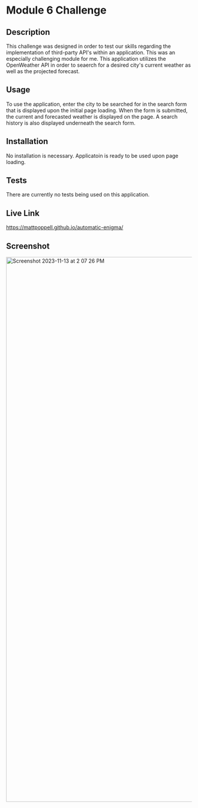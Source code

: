 # Module 6 Challenge

## Description
This challenge was designed in order to test our skills regarding the implementation of third-party API's within an application.  This was an especially challenging module for me.  This application utilizes the OpenWeather API in order to seaerch for a desired city's current weather as well as the projected forecast.

## Usage
To use the application, enter the city to be searched for in the search form that is displayed upon the initial page loading.  When the form is submitted, the current and forecasted weather is displayed on the page.  A search history is also displayed underneath the search form.

## Installation
No installation is necessary.  Applicatoin is ready to be used upon page loading.

## Tests
There are currently no tests being used on this application.

## Live Link
https://mattpoppell.github.io/automatic-enigma/


## Screenshot
<img width="1477" alt="Screenshot 2023-11-13 at 2 07 26 PM" src="https://github.com/MattPoppell/automatic-enigma/assets/142950050/aef1fa41-c8ea-4c26-a7dd-c5256cad1785">

